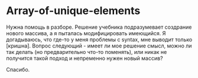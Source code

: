 # Array-of-unique-elements

Нужна помощь в разборе. Решение учебника подразумевает создрание нового массива, а я пыталась модифицировать имеющийся.
Я догадываюсь, что где-то у меня проблемы с syntax, мне выводит только [кришна]. Вопрос следующий - имеет ли мое решение
смысл, можно ли так делать (но предварительно что-то поменять), или никак не получится такой подход и непременно нужен новый массив?

Спасибо.
